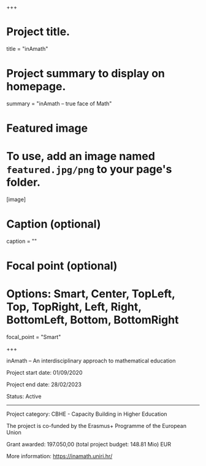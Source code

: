 +++

# Project title.
title = "inAmath"

# Project summary to display on homepage.
summary = "inAmath – true face of Math"

# Featured image
# To use, add an image named `featured.jpg/png` to your page's folder. 
[image]
  # Caption (optional)
  caption = ""

  # Focal point (optional)
  # Options: Smart, Center, TopLeft, Top, TopRight, Left, Right, BottomLeft, Bottom, BottomRight
  focal_point = "Smart"

+++

inAmath – An interdisciplinary approach to mathematical education

Project start date: 01/09/2020

Project end date: 28/02/2023

Status: Active

---

Project category: CBHE - Capacity Building in Higher Education

The project is co-funded by the Erasmus+ Programme of the European Union

Grant awarded: 197.050,00 (total project budget: 148.81 Mio) EUR

More information: https://inamath.uniri.hr/
